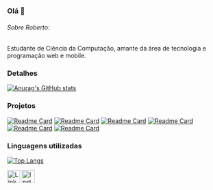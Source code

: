 ### Olá 👋

###### Sobre Roberto: 
Estudante de Ciência da Computação, amante da área de tecnologia e programação web e mobile.

### Detalhes

[![Anurag's GitHub stats](https://github-readme-stats.vercel.app/api?username=rbtzinn&show_icons=true&theme=dark)](https://github.com/anuraghazra/github-readme-stats)

### Projetos

[![Readme Card](https://github-readme-stats.vercel.app/api/pin/?username=rbtzinn&repo=middleware_rktec&theme=dark)](https://github.com/rbtzinn/middleware_rktec)
[![Readme Card](https://github-readme-stats.vercel.app/api/pin/?username=rbtzinn&repo=clone_disneyplus&theme=dark)](https://github.com/rbtzinn/clone_disneyplus)
[![Readme Card](https://github-readme-stats.vercel.app/api/pin/?username=rbtzinn&repo=ecommerce&theme=dark)](https://github.com/rbtzinn/ecommerce)
[![Readme Card](https://github-readme-stats.vercel.app/api/pin/?username=rbtzinn&repo=minhas-tarefas&theme=dark)](https://github.com/rbtzinn/minhas-tarefas)
[![Readme Card](https://github-readme-stats.vercel.app/api/pin/?username=rbtzinn&repo=portifolio&theme=dark)](https://github.com/rbtzinn/portifolio)
[![Readme Card](https://github-readme-stats.vercel.app/api/pin/?username=rbtzinn&repo=random_teams&theme=dark)](https://github.com/rbtzinn/random_teams)


### Linguagens utilizadas

[![Top Langs](https://github-readme-stats.vercel.app/api/top-langs/?username=rbtzinn&layout=compact)](https://github.com/anuraghazra/github-readme-stats)

[<img src='https://img.shields.io/badge/LinkedIn-0077B5?style=for-the-badge&logo=linkedin&logoColor=white' alt='Linkedin' height='30'>](https://www.linkedin.com/in/roberto-gabriel-ara%C3%BAjo-miranda/)
[<img src='https://img.shields.io/badge/Instagram-E4405F?style=for-the-badge&logo=instagram&logoColor=white' alt='Instagram' height='30'>](https://www.instagram.com/rgabriel.04/)
